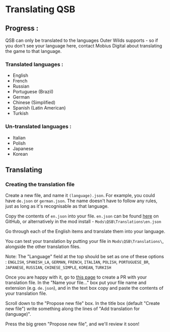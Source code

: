 # Translating QSB

## Progress :

QSB can only be translated to the languages Outer Wilds supports - so if you don't see your language here, contact Mobius Digital about translating the game to that language.

### Translated languages :
- English
- French
- Russian
- Portuguese (Brazil)
- German
- Chinese (Simplified)
- Spanish (Latin American)
- Turkish

### Un-translated languages :
- Italian
- Polish
- Japanese
- Korean

## Translating

### Creating the translation file

Create a new file, and name it `(language).json`. For example, you could have `de.json` or `german.json`. The name doesn't have to follow any rules, just as long as it's recognisable as that language.

Copy the contents of `en.json` into your file. `en.json` can be found [here](https://github.com/misternebula/quantum-space-buddies/blob/dev/QSB/Translations/en.json) on GitHub, or alternatively in the mod install - `Mods\QSB\Translations\en.json`

Go through each of the English items and translate them into your language.

You can test your translation by putting your file in `Mods\QSB\Translations\`, alongside the other translation files.

Note: The "Language" field at the top should be set as one of these options : `ENGLISH`, `SPANISH_LA`, `GERMAN`, `FRENCH`, `ITALIAN`, `POLISH`, `PORTUGUESE_BR`, `JAPANESE`, `RUSSIAN`, `CHINESE_SIMPLE`, `KOREAN`, `TURKISH`

Once you are happy with it, go to [this page](https://github.com/misternebula/quantum-space-buddies/new/dev/QSB/Translations) to create a PR with your translation file. In the "Name your file..." box put your file name and extension (e.g. `de.json`), and in the text box copy and paste the contents of your translation file.

Scroll down to the "Propose new file" box. In the title box (default "Create new file") write something along the lines of "Add translation for (language)".

Press the big green "Propose new file", and we'll review it soon!
